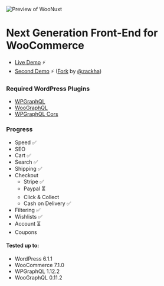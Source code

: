 ![Preview of WooNuxt](http://woonuxt.com/preview.png)

# Next Generation Front-End for WooCommerce

* [Live Demo](https://demo.woonuxt.com/) ⚡️
* [Second Demo](https://woonuxt-zackha.netlify.app/) ⚡️ ([Fork](https://github.com/zackha/woonuxt) by [@zackha](https://github.com/zackha))

### Required WordPress Plugins
* [WPGraphQL](https://www.wpgraphql.com)
* [WooGraphQL](https://woographql.com)
* [WPGraphQL Cors](https://github.com/funkhaus/wp-graphql-cors)

### Progress
 * Speed ✅
 * SEO 
 * Cart ✅
 * Search ✅
 * Shipping ✅
 * Checkout
   * Stripe ✅
   * Paypal ⏳
   * Click & Collect 
   * Cash on Delivery ✅
 * Filtering ✅
 * Wishlists ✅
 * Account ⏳
 * Coupons

#### Tested up to: 
* WordPress 6.1.1
* WooCommerce 7.1.0
* WPGraphQL 1.12.2
* WooGraphQL 0.11.2
